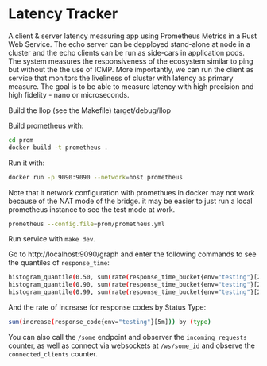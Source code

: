 # Latency Tracker 

A client & server latency measuring app  using Prometheus Metrics in a Rust Web Service. The echo server can be depployed stand-alone at node in a cluster and the echo clients can be run as side-cars in application pods. The system measures the responsiveness of the ecosystem similar to ping but without the the use of ICMP. More importantly, we can run the client as service that monitors the liveliness of cluster with latency as primary measure. The goal is to be able to measure latency with high precision and high fidelity - nano or microseconds.

Build the llop (see the Makefile)
target/debug/llop 

Build prometheus with:

```bash
cd prom
docker build -t prometheus .
```

Run it with:

```bash
docker run -p 9090:9090 --network=host prometheus
```

Note that it network configuration with promethues in docker may not work because of the NAT mode of the bridge. it may be easier to just run a local prometheus instance to see the test mode at work.
```bash
prometheus --config.file=prom/prometheus.yml
```

Run service with `make dev`.

Go to http://localhost:9090/graph and enter the following commands to see the quantiles of `response_time`:

```bash
histogram_quantile(0.50, sum(rate(response_time_bucket{env="testing"}[2m])) by (le))
histogram_quantile(0.90, sum(rate(response_time_bucket{env="testing"}[2m])) by (le))
histogram_quantile(0.99, sum(rate(response_time_bucket{env="testing"}[2m])) by (le))

```

And the rate of increase for response codes by Status Type:

```bash
sum(increase(response_code{env="testing"}[5m])) by (type)
```

You can also call the `/some` endpoint and observer the `incoming_requests` counter, as well as connect via websockets at `/ws/some_id` and observe the `connected_clients` counter.
